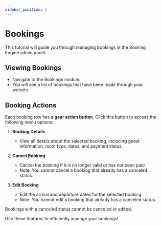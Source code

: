 ```yaml
---
sidebar_position: 3
---
```


# Bookings

This tutorial will guide you through managing bookings in the Booking Engine admin panel.

## Viewing Bookings

- Navigate to the Bookings module.
- You will see a list of bookings that have been made through your website.

## Booking Actions

Each booking row has a **gear action button**. Click this button to access the following menu options:

1. **Booking Details**

   - View all details about the selected booking, including guest information, room type, dates, and payment status.

2. **Cancel Booking**

   - Cancel the booking if it is no longer valid or has not been paid.
   - Note: You cannot cancel a booking that already has a canceled status.

3. **Edit Booking**
   - Edit the arrival and departure dates for the selected booking.
   - Note: You cannot edit a booking that already has a canceled status.

Bookings with a canceled status cannot be canceled or edited.

Use these features to efficiently manage your bookings!
